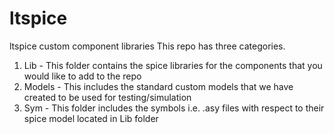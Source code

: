 # ltspice
ltspice custom component libraries
This repo has three categories.
1. Lib - This folder contains the spice libraries for the components that you would like to add to the repo
2. Models - This includes the standard custom models that we have created to be used for testing/simulation
3. Sym - This folder includes the symbols i.e. .asy files with respect to their spice model located in Lib folder
